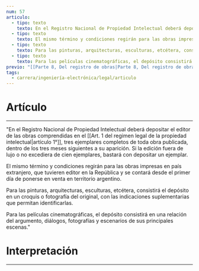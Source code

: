 ```yaml
---
num: 57
articulo:
  - tipo: texto
    texto: En el Registro Nacional de Propiedad Intelectual deberá depositar el editor de las obras comprendidas en el artículo 1°, tres ejemplares completos de toda obra publicada, dentro de los tres meses siguientes a su aparición. Si la edición fuera de lujo o no excediera de cien ejemplares, bastará con depositar un ejemplar.
  - tipo: texto
    texto: El mismo término y condiciones regirán para las obras impresas en país extranjero, que tuvieren editor en la República y se contará desde el primer día de ponerse en venta en territorio argentino.
  - tipo: texto
    texto: Para las pinturas, arquitecturas, esculturas, etcétera, consistirá el depósito en un croquis o fotografía del original, con las indicaciones suplementarias que permitan identificarlas.
  - tipo: texto
    texto: Para las películas cinematográficas, el depósito consistirá en una relación del argumento, diálogos, fotografías y escenarios de sus principales escenas.
previo: "[[Parte 8, Del registro de obras|Parte 8, Del registro de obras]]"
tags:
  - carrera/ingeniería-electrónica/legal/articulo
---
```

# Artículo
---
"En el Registro Nacional de Propiedad Intelectual deberá depositar el editor de las obras comprendidas en el [[Art. 1 del regimen legal de la propiedad intelectual|artículo 1°]], tres ejemplares completos de toda obra publicada, dentro de los tres meses siguientes a su aparición. Si la edición fuera de lujo o no excediera de cien ejemplares, bastará con depositar un ejemplar.

El mismo término y condiciones regirán para las obras impresas en país extranjero, que tuvieren editor en la República y se contará desde el primer día de ponerse en venta en territorio argentino.

Para las pinturas, arquitecturas, esculturas, etcétera, consistirá el depósito en un croquis o fotografía del original, con las indicaciones suplementarias que permitan identificarlas.

Para las películas cinematográficas, el depósito consistirá en una relación del argumento, diálogos, fotografías y escenarios de sus principales escenas."

# Interpretación
---


